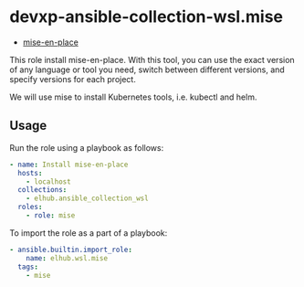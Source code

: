# devxp-ansible-collection-wsl.mise

- [mise-en-place](https://mise.jdx.dev/)

This role install mise-en-place. With this tool, you can use the exact version of any language or tool you need, switch between different versions, and specify versions for each project. 

We will use mise to install Kubernetes tools, i.e. kubectl and helm. 

## Usage 

Run the role using a playbook as follows: 
```yaml
- name: Install mise-en-place
  hosts:
    - localhost
  collections:
    - elhub.ansible_collection_wsl
  roles:
    - role: mise
```

To import the role as a part of a playbook: 
```yaml
- ansible.builtin.import_role:
    name: elhub.wsl.mise
  tags:
    - mise 
```

